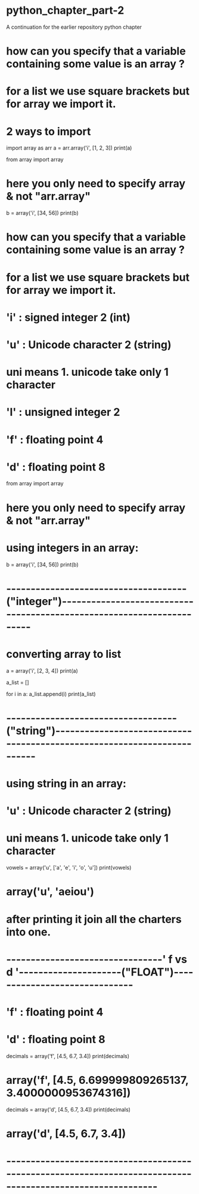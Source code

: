 # python_chapter_part-2
A continuation for the earlier repository python chapter

# how can you specify that a variable containing some value is an array ?
# for a list we use square brackets but for array we import it.
# 2 ways to import

import array as arr
a = arr.array('i', [1, 2, 3])
print(a)

from array import array
# here you only need to specify array & not "arr.array"

b = array('i', [34, 56])
print(b)

# how can you specify that a variable containing some value is an array ?
# for a list we use square brackets but for array we import it.

# 'i' : signed integer     2     (int)
# 'u' : Unicode character  2     (string)
# uni means 1. unicode take only 1 character

# 'I' : unsigned integer   2
# 'f' : floating point     4
# 'd' : floating point     8

from array import array
# here you only need to specify array & not "arr.array"

# using integers in an array:
b = array('i', [34, 56])
print(b)
# -------------------------------------("integer")----------------------------------------------------------------------
# converting array to list
a = array('i', [2, 3, 4])
print(a)

a_list = []

for i in a:
    a_list.append(i)
print(a_list)

# -----------------------------------("string")------------------------------------------------------------------------

# using string in an array:
# 'u' : Unicode character  2     (string)
# uni means 1. unicode take only 1 character

vowels = array('u', ['a', 'e', 'i', 'o', 'u'])
print(vowels)
# array('u', 'aeiou')
# after printing it join all the charters into one.
# --------------------------------' f vs d '---------------------("FLOAT")------------------------------

# 'f' : floating point     4
# 'd' : floating point     8
decimals = array('f', [4.5, 6.7, 3.4])
print(decimals)
# array('f', [4.5, 6.699999809265137, 3.4000000953674316])

decimals = array('d', [4.5, 6.7, 3.4])
print(decimals)
# array('d', [4.5, 6.7, 3.4])
# -----------------------------------------------------------------------------------------------------------
